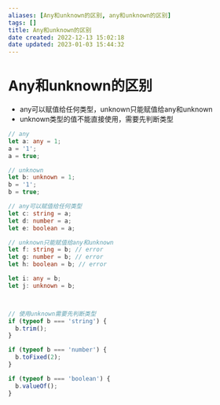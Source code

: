 ```yaml
---
aliases: [Any和unknown的区别, any和unknown的区别]
tags: []
title: Any和unknown的区别
date created: 2022-12-13 15:02:18
date updated: 2023-01-03 15:44:32
---
```


# Any和unknown的区别

- any可以赋值给任何类型，unknown只能赋值给any和unknown
- unknown类型的值不能直接使用，需要先判断类型

```ts
// any
let a: any = 1;
a = '1';
a = true;

// unknown
let b: unknown = 1;
b = '1';
b = true;

// any可以赋值给任何类型
let c: string = a;
let d: number = a;
let e: boolean = a;

// unknown只能赋值给any和unknown
let f: string = b; // error
let g: number = b; // error
let h: boolean = b; // error

let i: any = b;
let j: unknown = b;



// 使用unknown需要先判断类型
if (typeof b === 'string') {
  b.trim();
}

if (typeof b === 'number') {
  b.toFixed(2);
}

if (typeof b === 'boolean') {
  b.valueOf();
}

```
